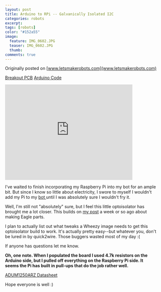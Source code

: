```yaml
---
layout: post
title: Arduino to RPi -- Galvanically Isolated I2C
categories: robots
excerpt:
tags: [robots]
color: "#152a55"
image:
  feature: IMG_0602.JPG
  teaser: IMG_0602.JPG
  thumb:
comments: true
---
```


Originally posted on [www.letsmakerobots.com](www.letsmakerobots.com)

<a class="btn" href="/files/ADUM1250ARZ_v.01.zip" target="">Breakout PCB</a>
<a class="btn" href="/files/Arduino_to_Pi_I2C_v2.zip" target="">Arduino Code</a>

<div class="flex-video">
  <iframe width="420" height="315" src="https://www.youtube.com/embed/P77ZGNKlc9M" frameborder="0" allowfullscreen></iframe>
</div>

I've waited to finish incorporating my Raspberry Pi into my bot for an ample bit.  But since I know so little about electricity, I swore to myself I wouldn't add my Pi to my [bot ](http://letsmakerobots.com/node/35922)until I was absolutely sure I wouldn't fry it.  

Well, I'm still not "absolutely" sure, but I feel this little optoisolator has brought me a lot closer.  This builds on [my post](http://letsmakerobots.com/node/36672) a week or so ago about making Eagle parts.

I plan to actually list out what tweaks a Wheezy image needs to get this optoisolator build to work.  It's actually pretty easy--but whatever you, don't be lured in by quick2wire.  Those buggers wasted most of my day :(

If anyone has questions let me know.

**Oh, one note.  When I populated the board I used 4.7k resistors on the Arduino side, but I pulled off everything on the Raspberry Pi side.  It seems the Pi has built in pull-ups that do the job rather well.**

[ADUM1250ARZ Datasheet](http://www.analog.com/static/imported-files/data_sheets/ADUM1250_1251.pdf)

Hope everyone is well :)
